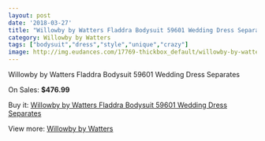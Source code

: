 ```yaml
---
layout: post
date: '2018-03-27'
title: "Willowby by Watters Fladdra Bodysuit 59601 Wedding Dress Separates"
category: Willowby by Watters
tags: ["bodysuit","dress","style","unique","crazy"]
image: http://img.eudances.com/17769-thickbox_default/willowby-by-watters-fladdra-bodysuit-59601-wedding-dress-separates.jpg
---
```

Willowby by Watters Fladdra Bodysuit 59601 Wedding Dress Separates

On Sales: **$476.99**
<a href="https://www.eudances.com/en/willowby-by-watters/5171-willowby-by-watters-fladdra-bodysuit-59601-wedding-dress-separates.html"><amp-img layout="responsive" width="600" height="600" src="//img.eudances.com/17769-thickbox_default/willowby-by-watters-fladdra-bodysuit-59601-wedding-dress-separates.jpg" alt="Willowby by Watters Fladdra Bodysuit 59601 Wedding Dress Separates 0" /></a>
<a href="https://www.eudances.com/en/willowby-by-watters/5171-willowby-by-watters-fladdra-bodysuit-59601-wedding-dress-separates.html"><amp-img layout="responsive" width="600" height="600" src="//img.eudances.com/17773-thickbox_default/willowby-by-watters-fladdra-bodysuit-59601-wedding-dress-separates.jpg" alt="Willowby by Watters Fladdra Bodysuit 59601 Wedding Dress Separates 1" /></a>
<a href="https://www.eudances.com/en/willowby-by-watters/5171-willowby-by-watters-fladdra-bodysuit-59601-wedding-dress-separates.html"><amp-img layout="responsive" width="600" height="600" src="//img.eudances.com/17772-thickbox_default/willowby-by-watters-fladdra-bodysuit-59601-wedding-dress-separates.jpg" alt="Willowby by Watters Fladdra Bodysuit 59601 Wedding Dress Separates 2" /></a>
<a href="https://www.eudances.com/en/willowby-by-watters/5171-willowby-by-watters-fladdra-bodysuit-59601-wedding-dress-separates.html"><amp-img layout="responsive" width="600" height="600" src="//img.eudances.com/17771-thickbox_default/willowby-by-watters-fladdra-bodysuit-59601-wedding-dress-separates.jpg" alt="Willowby by Watters Fladdra Bodysuit 59601 Wedding Dress Separates 3" /></a>
<a href="https://www.eudances.com/en/willowby-by-watters/5171-willowby-by-watters-fladdra-bodysuit-59601-wedding-dress-separates.html"><amp-img layout="responsive" width="600" height="600" src="//img.eudances.com/17770-thickbox_default/willowby-by-watters-fladdra-bodysuit-59601-wedding-dress-separates.jpg" alt="Willowby by Watters Fladdra Bodysuit 59601 Wedding Dress Separates 4" /></a>

Buy it: [Willowby by Watters Fladdra Bodysuit 59601 Wedding Dress Separates](https://www.eudances.com/en/willowby-by-watters/5171-willowby-by-watters-fladdra-bodysuit-59601-wedding-dress-separates.html "Willowby by Watters Fladdra Bodysuit 59601 Wedding Dress Separates")

View more: [Willowby by Watters](https://www.eudances.com/en/48-willowby-by-watters "Willowby by Watters")